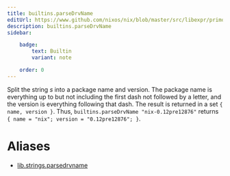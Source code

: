 ```yaml
---
title: builtins.parseDrvName
editUrl: https://www.github.com/nixos/nix/blob/master/src/libexpr/primops.cc
description: builtins.parseDrvName
sidebar:

    badge:
        text: Builtin
        variant: note

    order: 0
---
```


Split the string *s* into a package name and version. The package
name is everything up to but not including the first dash not followed
by a letter, and the version is everything following that dash. The
result is returned in a set `{ name, version }`. Thus,
`builtins.parseDrvName "nix-0.12pre12876"` returns `{ name =
"nix"; version = "0.12pre12876"; }`.


# Aliases

- [lib.strings.parsedrvname](/nix-doc-comments/reference/lib/strings/lib-strings-parsedrvname)


